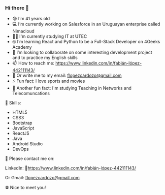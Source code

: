 ### Hi there 👋

- 😎 I’m 41 years old
- 💻 I’m currently working on Salesforce in an Uruguayan enterprise called Nimacloud
- 👨‍🎓 I'm currently studying IT at UTEC
- 🤓 I’m learning React and Python to be a Full-Stack Developer on 4Geeks Academy
- 👯 I’m looking to collaborate on some interesting development project and to practice my English skills
- 📫 How to reach me: https://www.linkedin.com/in/fabián-lópez-442111143/
- 📝 Or write me to my email: flopezcardozo@gmail.com
- ⚡ Fun fact: I love sports and movies
- 🤔 Another fun fact: I'm studying Teaching in Networks and Telecomuncations

🚀 Skills:

- HTML5
- CSS3
- Bootstrap
- JavaScript
- ReactJS
- Java
- Android Studio
- DevOps

📲 Please contact me on:

LinkedIn: 🔗https://www.linkedin.com/in/fabián-lópez-442111143/

Or Gmail: flopezcardozo@gmail.com

⚽ Nice to meet you!
